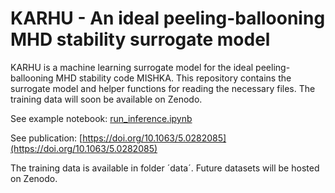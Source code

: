 # KARHU - An ideal peeling-ballooning MHD stability surrogate model

KARHU is a machine learning surrogate model for the ideal peeling-ballooning MHD stability code MISHKA. This repository contains the surrogate model and helper functions for reading the necessary files. The training data will soon be available on Zenodo.


See example notebook: [run_inference.ipynb](example/run_inference.ipynb)

See publication: [https://doi.org/10.1063/5.0282085](https://doi.org/10.1063/5.0282085)


The training data is available in folder ´data´. Future datasets will be hosted on Zenodo.